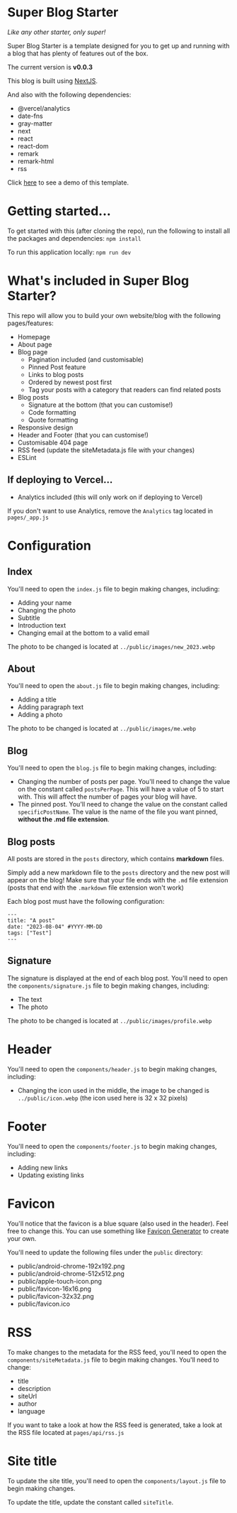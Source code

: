 # Super Blog Starter
_Like any other starter, only super!_

Super Blog Starter is a template designed for you to get up and running with a blog that has plenty of features out of the box.

The current version is __v0.0.3__

This blog is built using [NextJS](https://nextjs.org/).

And also with the following dependencies:
- @vercel/analytics
- date-fns
- gray-matter
- next
- react
- react-dom
- remark
- remark-html
- rss

Click [here](https://super-blog-starter.vercel.app/) to see a demo of this template.

# Getting started...

To get started with this (after cloning the repo), run the following to install all the packages and dependencies:
`npm install`

To run this application locally:
`npm run dev`

# What's included in Super Blog Starter?

This repo will allow you to build your own website/blog with the following pages/features:
- Homepage
- About page
- Blog page
    - Pagination included (and customisable)
    - Pinned Post feature
    - Links to blog posts
    - Ordered by newest post first
    - Tag your posts with a category that readers can find related posts
- Blog posts
    - Signature at the bottom (that you can customise!)
    - Code formatting
    - Quote formatting
- Responsive design
- Header and Footer (that you can customise!)
- Customisable 404 page
- RSS feed (update the siteMetadata.js file with your changes)
- ESLint

## If deploying to Vercel...
- Analytics included (this will only work on if deploying to Vercel)

If you don't want to use Analytics, remove the `Analytics` tag located in `pages/_app.js`

# Configuration
## Index
You'll need to open the `index.js` file to begin making changes, including:
- Adding your name
- Changing the photo
- Subtitle
- Introduction text
- Changing email at the bottom to a valid email

The photo to be changed is located at `../public/images/new_2023.webp`

## About
You'll need to open the `about.js` file to begin making changes, including:
- Adding a title
- Adding paragraph text
- Adding a photo

The photo to be changed is located at `../public/images/me.webp`

## Blog
You'll need to open the `blog.js` file to begin making changes, including:
- Changing the number of posts per page. You'll need to change the value on the constant called `postsPerPage`. This will have a value of 5 to start with. This will affect the number of pages your blog will have.
- The pinned post. You'll need to change the value on the constant called `specificPostName`. The value is the name of the file you want pinned, __without the .md file extension__.

## Blog posts
All posts are stored in the `posts` directory, which contains __markdown__ files.

Simply add a new markdown file to the `posts` directory and the new post will appear on the blog! Make sure that your file ends with the `.md` file extension (posts that end with the `.markdown` file extension won't work)

Each blog post must have the following configuration:

```
---
title: "A post"
date: "2023-08-04" #YYYY-MM-DD
tags: ["Test"]
---
```

## Signature
The signature is displayed at the end of each blog post. You'll need to open the `components/signature.js` file to begin making changes, including:
- The text
- The photo

The photo to be changed is located at `../public/images/profile.webp`

# Header
You'll need to open the `components/header.js` to begin making changes, including:
- Changing the icon used in the middle, the image to be changed is `../public/icon.webp` (the icon used here is 32 x 32 pixels)

# Footer
You'll need to open the `components/footer.js` to begin making changes, including:
- Adding new links
- Updating existing links

# Favicon
You'll notice that the favicon is a blue square (also used in the header). Feel free to change this.
You can use something like [Favicon Generator](https://favicon.io/favicon-generator/) to create your own.

You'll need to update the following files under the `public` directory:
- public/android-chrome-192x192.png
- public/android-chrome-512x512.png
- public/apple-touch-icon.png
- public/favicon-16x16.png
- public/favicon-32x32.png
- public/favicon.ico

# RSS
To make changes to the metadata for the RSS feed, you'll need to open the `components/siteMetadata.js` file to begin making changes.
You'll need to change:
- title
- description
- siteUrl
- author
- language

If you want to take a look at how the RSS feed is generated, take a look at the RSS file located at `pages/api/rss.js`

# Site title
To update the site title, you'll need to open the `components/layout.js` file to begin making changes.

To update the title, update the constant called `siteTitle`.